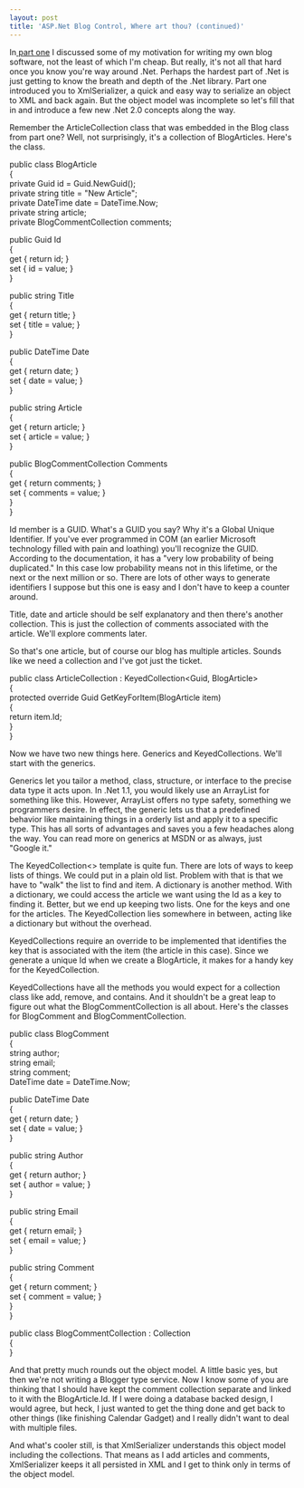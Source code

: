 ```yaml
---
layout: post
title: 'ASP.Net Blog Control, Where art thou? (continued)'
---
```

In[ part one](/BlogArticle.aspx?articleId=6d08d1d4-3a79-4ae4-9b3f-ada86eda4471) I discussed some of my motivation for writing my own blog software, not the least of which I'm cheap. But really, it's not all that hard once you know you're way around .Net. Perhaps the hardest part of .Net is just getting to know the breath and depth of the .Net library. Part one introduced you to XmlSerializer, a quick and easy way to serialize an object to XML and back again. But the object model was incomplete so let's fill that in and introduce a few new .Net 2.0 concepts along the way.

Remember the ArticleCollection class that was embedded in the Blog class from part one? Well, not surprisingly, it's a collection of BlogArticles. Here's the class.

public class BlogArticle  
{  
private Guid id = Guid.NewGuid();  
private string title = "New Article";  
private DateTime date = DateTime.Now;  
private string article;  
private BlogCommentCollection comments;

public Guid Id  
{  
get { return id; }  
set { id = value; }  
}

public string Title  
{  
get { return title; }  
set { title = value; }  
}

public DateTime Date  
{  
get { return date; }  
set { date = value; }  
}

public string Article  
{  
get { return article; }  
set { article = value; }  
}

public BlogCommentCollection Comments  
{  
get { return comments; }  
set { comments = value; }  
}  
}

Id member is a GUID. What's a GUID you say? Why it's a Global Unique Identifier. If you've ever programmed in COM (an earlier Microsoft technology filled with pain and loathing) you'll recognize the GUID. According to the documentation, it has a "very low probability of being duplicated." In this case low probability means not in this lifetime, or the next or the next million or so. There are lots of other ways to generate identifiers I suppose but this one is easy and I don't have to keep a counter around.

Title, date and article should be self explanatory and then there's another collection. This is just the collection of comments associated with the article. We'll explore comments later.

So that's one article, but of course our blog has multiple articles. Sounds like we need a collection and I've got just the ticket.

public class ArticleCollection : KeyedCollection<Guid, BlogArticle>  
{  
protected override Guid GetKeyForItem(BlogArticle item)  
{  
return item.Id;  
}  
}

Now we have two new things here. Generics and KeyedCollections. We'll start with the generics.

Generics let you tailor a method, class, structure, or interface to the precise data type it acts upon. In .Net 1.1, you would likely use an ArrayList for something like this. However, ArrayList offers no type safety, something we programmers desire. In effect, the generic lets us that a predefined behavior like maintaining things in a orderly list and apply it to a specific type. This has all sorts of advantages and saves you a few headaches along the way. You can read more on generics at MSDN or as always, just "Google it."

The KeyedCollection<> template is quite fun. There are lots of ways to keep lists of things. We could put in a plain old list. Problem with that is that we have to "walk" the list to find and item. A dictionary is another method. With a dictionary, we could access the article we want using the Id as a key to finding it. Better, but we end up keeping two lists. One for the keys and one for the articles. The KeyedCollection lies somewhere in between, acting like a dictionary but without the overhead.

KeyedCollections require an override to be implemented that identifies the key that is associated with the item (the article in this case). Since we generate a unique Id when we create a BlogArticle, it makes for a handy key for the KeyedCollection.

KeyedCollections have all the methods you would expect for a collection class like add, remove, and contains. And it shouldn't be a great leap to figure out what the BlogCommentCollection is all about. Here's the classes for BlogComment and BlogCommentCollection.

public class BlogComment  
{  
string author;  
string email;  
string comment;  
DateTime date = DateTime.Now;

public DateTime Date  
{  
get { return date; }  
set { date = value; }  
}

public string Author  
{  
get { return author; }  
set { author = value; }  
}

public string Email  
{  
get { return email; }  
set { email = value; }  
}

public string Comment  
{  
get { return comment; }  
set { comment = value; }  
}  
}

public class BlogCommentCollection : Collection<BlogComment>  
{  
}

And that pretty much rounds out the object model. A little basic yes, but then we're not writing a Blogger type service. Now I know some of you are thinking that I should have kept the comment collection separate and linked to it with the BlogArticle.Id. If I were doing a database backed design, I would agree, but heck, I just wanted to get the thing done and get back to other things (like finishing Calendar Gadget) and I really didn't want to deal with multiple files.

And what's cooler still, is that XmlSerializer understands this object model including the collections. That means as I add articles and comments, XmlSerializer keeps it all persisted in XML and I get to think only in terms of the object model.  

